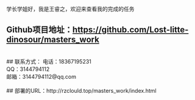 学长学姐好，我是王睿之，欢迎来查看我的完成的任务
<br>
## Github项目地址：https://github.com/Lost-litte-dinosour/masters_work
<br>
## 联系方式：
        电话：18367195231<br>
        QQ：3144794112<br>
        邮箱：3144794112@qq.com<br>
        <br>
## 部署的URL：http://rzclould.top/masters_work/index.html
<br>
